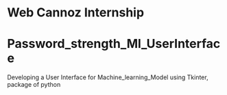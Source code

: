 # Web Cannoz Internship
# Password_strength_Ml_UserInterface
Developing a User Interface for Machine_learning_Model using Tkinter, package of python

